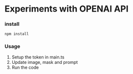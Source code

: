 # Experiments with OPENAI API

### install

```bash
npm install
```

### Usage

1. Setup the token in main.ts
2. Update image, mask and prompt
3. Run the code
